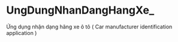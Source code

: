 # UngDungNhanDangHangXe_
Ứng dụng nhận dạng hãng xe ô tô ( Car manufacturer identification application )

